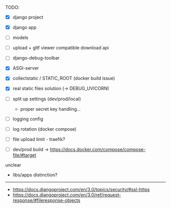 

TODO:
- [x] django project
- [x] django app
- [ ] models
- [ ] upload + gltf viewer compatible download api
- [ ] django-debug-toolbar
- [x] ASGI-server
- [x] collectstatic / STATIC_ROOT (docker build issue)
- [x] real static files solution (-> DEBUG_UVICORN)
- [ ] split up settings (dev/prod/local)
  - proper secret key handling...
- [ ] logging config
- [ ] log rotation (docker compose)
- [ ] file upload limit - traefik?
- [ ] dev/prod build -> https://docs.docker.com/compose/compose-file/#target


unclear
- libs/apps distinction?

---
- https://docs.djangoproject.com/en/3.0/topics/security/#ssl-https
- https://docs.djangoproject.com/en/3.0/ref/request-response/#fileresponse-objects
